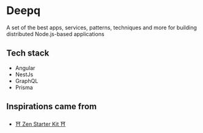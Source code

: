# Deepq

A set of the best apps, services, patterns, techniques and more for building distributed Node.js-based applications

## Tech stack

- Angular
- NestJs
- GraphQL
- Prisma

## Inspirations came from

- [⛩ Zen Starter Kit ⛩](https://github.com/ZenSoftware/zen)
